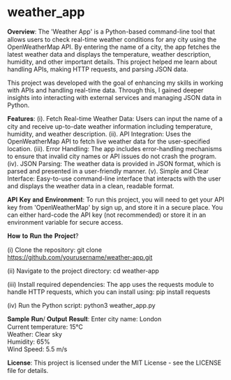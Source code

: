 # weather_app

𝐎𝐯𝐞𝐫𝐯𝐢𝐞𝐰:
The 'Weather App' is a Python-based command-line tool that allows users to check real-time weather conditions for any city using the OpenWeatherMap API. By entering the name of a city, the app fetches the latest weather data and displays the temperature, weather description, humidity, and other important details. This project helped me learn about handling APIs, making HTTP requests, and parsing JSON data.

This project was developed with the goal of enhancing my skills in working with APIs and handling real-time data. Through this, I gained deeper insights into interacting with external services and managing JSON data in Python.


𝐅𝐞𝐚𝐭𝐮𝐫𝐞𝐬:
(i). Fetch Real-time Weather Data: Users can input the name of a city and receive up-to-date weather information including temperature, humidity, and weather description.
(ii). API Integration: Uses the OpenWeatherMap API to fetch live weather data for the user-specified location.
(iii). Error Handling: The app includes error-handling mechanisms to ensure that invalid city names or API issues do not crash the program.
(iv). JSON Parsing: The weather data is provided in JSON format, which is parsed and presented in a user-friendly manner.
(v). Simple and Clear Interface: Easy-to-use command-line interface that interacts with the user and displays the weather data in a clean, readable format.


𝐀𝐏𝐈 𝐊𝐞𝐲 𝐚𝐧𝐝 𝐄𝐧𝐯𝐢𝐫𝐨𝐧𝐦𝐞𝐧𝐭:
To run this project, you will need to get your API key from 'OpenWeatherMap' by sign up, and store it in a secure place. You can either hard-code the API key (not recommended) or store it in an environment variable for secure access.


𝐇𝐨𝐰 𝐭𝐨 𝐑𝐮𝐧 𝐭𝐡𝐞 𝐏𝐫𝐨𝐣𝐞𝐜𝐭?

(i) Clone the repository:
git clone https://github.com/yourusername/weather-app.git

(ii) Navigate to the project directory:
cd weather-app

(iii) Install required dependencies:
The app uses the requests module to handle HTTP requests, which you can install using:
pip install requests

(iv) Run the Python script:
python3 weather_app.py


𝐒𝐚𝐦𝐩𝐥𝐞 𝐑𝐮𝐧/ 𝐎𝐮𝐭𝐩𝐮𝐭 𝐑𝐞𝐬𝐮𝐥𝐭:
Enter city name: London  
Current temperature: 15°C  
Weather: Clear sky  
Humidity: 65%  
Wind Speed: 5.5 m/s  


𝐋𝐢𝐜𝐞𝐧𝐬𝐞:
This project is licensed under the MIT License - see the LICENSE file for details.

